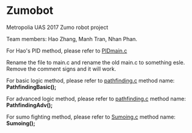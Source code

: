 # Zumobot
Metropolia UAS 2017 Zumo robot project
<p>
Team members: Hao Zhang, Manh Tran, Nhan Phan.
<p>
For Hao's PID method, please refer to 
<a href="https://github.com/Usin2705/Zumobot/blob/master/ZumoBot.cydsn/PIDmain.c">PIDmain.c</a> 
<p>
Rename the file to main.c and rename the old main.c to something esle. Remove the comment signs and it will work.
<p>
<p>
For basic logic method, please refer to <a href="https://github.com/Usin2705/Zumobot/blob/master/ZumoBot.cydsn/pathfinding.c">pathfinding.c</a> method name: <b>PathfindingBasic();</b>
<p>
<p>
For advanced logic method, please refer to <a href="https://github.com/Usin2705/Zumobot/blob/master/ZumoBot.cydsn/pathfinding.c">pathfinding.c</a> method name: <b>PathfindingAdv();</b>
<p>
<p>
For sumo fighting method, please refer to <a href="https://github.com/Usin2705/Zumobot/blob/master/ZumoBot.cydsn/Sumoing.c">Sumoing.c</a> method name: <b>Sumoing();</b>


